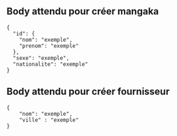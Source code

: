 ## Body attendu pour créer mangaka
```
{
  "id": {
    "nom": "exemple",
    "prenom": "exemple"
  },
  "sexe": "exemple",
  "nationalite": "exemple"
}
```
## Body attendu pour créer fournisseur
```
{
    "nom": "exemple",
    "ville" : "exemple"
}
```
